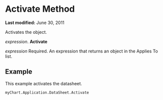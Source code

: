 
# Activate Method

 **Last modified:** June 30, 2011

Activates the object.

 _expression_. **Activate**

 _expression_ Required. An expression that returns an object in the Applies To list.

## Example

This example activates the datasheet.


```
myChart.Application.DataSheet.Activate
```

